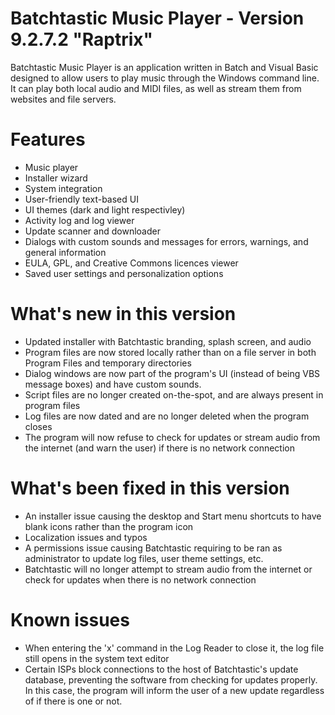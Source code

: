 # Batchtastic Music Player - Version 9.2.7.2 "Raptrix"
Batchtastic Music Player is an application written in Batch and Visual Basic designed to allow users to play music through the 
Windows command line. It can play both local audio and MIDI files, as well as stream them from websites and file servers. 
# Features
- Music player
- Installer wizard
- System integration
- User-friendly text-based UI
- UI themes (dark and light respectivley)
- Activity log and log viewer
- Update scanner and downloader
- Dialogs with custom sounds and messages for errors, warnings, and general information
- EULA, GPL, and Creative Commons licences viewer
- Saved user settings and personalization options

# What's new in this version
- Updated installer with Batchtastic branding, splash screen, and audio
- Program files are now stored locally rather than on a file server in both Program Files and temporary directories
- Dialog windows are now part of the program's UI (instead of being VBS message boxes) and have custom sounds.
- Script files are no longer created on-the-spot, and are always present in program files
- Log files are now dated and are no longer deleted when the program closes
- The program will now refuse to check for updates or stream audio from the internet (and warn the user) if there is no network connection

# What's been fixed in this version
- An installer issue causing the desktop and Start menu shortcuts to have blank icons rather than the program icon
- Localization issues and typos
- A permissions issue causing Batchtastic requiring to be ran as administrator to update log files, user theme settings, etc.
- Batchtastic will no longer attempt to stream audio from the internet or check for updates when there is no network connection

# Known issues
- When entering the 'x' command in the Log Reader to close it, the log file still opens in the system text editor
- Certain ISPs block connections to the host of Batchtastic's update database, preventing the software from checking for updates properly. In this case, the program will inform the user of a new update regardless of if there is one or not.


